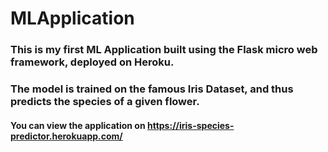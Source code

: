 # MLApplication
### This is my first ML Application built using the Flask micro web framework, deployed on Heroku.
### The model is trained on the famous Iris Dataset, and thus predicts the species of a given flower.
#### You can view the application on <https://iris-species-predictor.herokuapp.com/>
